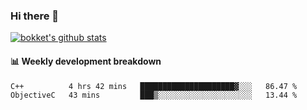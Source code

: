### Hi there 👋
[![bokket's github stats](https://github-readme-stats.vercel.app/api?username=bokket&show_icons=true&count_private=true)](https://github.com/anuraghazra/github-readme-stats)

#### :bar_chart: Weekly development breakdown
<!--START_SECTION:waka-->
```text
C++          4 hrs 42 mins   █████████████████████▓░░░   86.47 % 
ObjectiveC   43 mins         ███▒░░░░░░░░░░░░░░░░░░░░░   13.44 % 
```
<!--END_SECTION:waka-->
